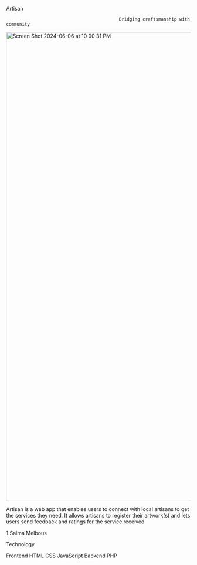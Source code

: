 Artisan

                                               Bridging craftsmanship with community

<img width="1280" alt="Screen Shot 2024-06-06 at 10 00 31 PM" src="https://github.com/Salma-Engmelb/Artisan/assets/141270777/15eaa348-bd10-4419-938c-46981750afb7">

Artisan is a web app that enables users to connect with local artisans to get the services they need. It allows artisans to register their artwork(s) and lets users send feedback and ratings for the service received



1.Salma Melbous

Technology

Frontend
HTML
CSS
JavaScript
Backend
PHP

